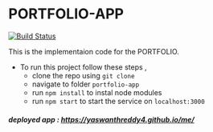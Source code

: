 # PORTFOLIO-APP 
[![Build Status](https://travis-ci.org/yaswanthreddy4/me.svg?branch=master)](https://travis-ci.org/yaswanthreddy4/me)

This is the implementaion code for the PORTFOLIO.
- To run this project follow these steps , 
  - clone the repo using `git clone`
  - navigate to folder `portfolio-app`
  - run `npm install` to instal node modules
  - run `npm start` to start the service on `localhost:3000`
    
##### deployed app : https://yaswanthreddy4.github.io/me/
